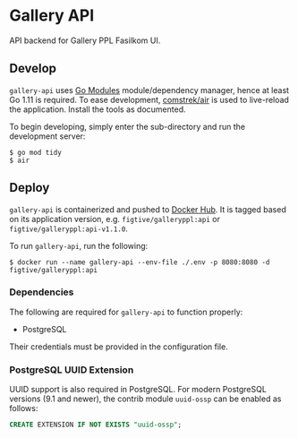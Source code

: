 # Gallery API

API backend for Gallery PPL Fasilkom UI.

## Develop

`gallery-api` uses [Go Modules](https://blog.golang.org/using-go-modules) module/dependency manager, hence at least Go 1.11 is required. To ease development, [comstrek/air](https://github.com/cosmtrek/air) is used to live-reload the application. Install the tools as documented.

To begin developing, simply enter the sub-directory and run the development server:

```shell
$ go mod tidy
$ air
```

## Deploy

`gallery-api` is containerized and pushed to [Docker Hub](https://hub.docker.com/r/figtive/galleryppl). It is tagged based on its application version, e.g. `figtive/galleryppl:api` or `figtive/galleryppl:api-v1.1.0`.

To run `gallery-api`, run the following:

```shell
$ docker run --name gallery-api --env-file ./.env -p 8080:8080 -d figtive/galleryppl:api
```

### Dependencies

The following are required for `gallery-api` to function properly:

- PostgreSQL

Their credentials must be provided in the configuration file.

### PostgreSQL UUID Extension

UUID support is also required in PostgreSQL. For modern PostgreSQL versions (9.1 and newer), the contrib module `uuid-ossp` can be enabled as follows:

```sql
CREATE EXTENSION IF NOT EXISTS "uuid-ossp";
```
